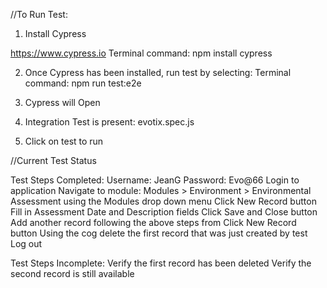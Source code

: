 //To Run Test:

1. Install Cypress

https://www.cypress.io
Terminal command:
npm install cypress

2. Once Cypress has been installed, run test by selecting:
Terminal command:
npm run test:e2e

3. Cypress will Open

4. Integration Test is present:
evotix.spec.js

5. Click on test to run


//Current Test Status

Test Steps Completed:
Username: JeanG
Password: Evo@66
Login to application
Navigate to module: Modules > Environment > Environmental Assessment using the Modules drop down menu
Click New Record button
Fill in Assessment Date and Description fields
Click Save and Close button
Add another record following the above steps from Click New Record button
Using the cog delete the first record that was just created by test
Log out

Test Steps Incomplete:
Verify the first record has been deleted
Verify the second record is still available








